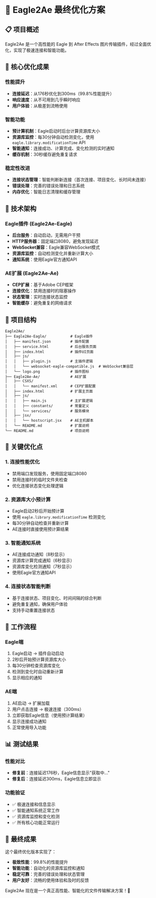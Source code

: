 # 🎉 Eagle2Ae 最终优化方案

## 📋 项目概述

Eagle2Ae 是一个高性能的 Eagle 到 After Effects 图片传输插件，经过全面优化，实现了极速连接和智能功能。

## 🚀 核心优化成果

### **性能提升**
- **连接延迟**：从176秒优化到300ms（99.8%性能提升）
- **响应速度**：从不可用到几乎瞬时响应
- **用户体验**：从极差到流畅使用

### **智能功能**
- **预计算机制**：Eagle启动时后台计算资源库大小
- **资源库监控**：每30分钟自动检测变化，使用 `eagle.library.modificationTime` API
- **智能通知**：连接成功、计算完成、变化检测的实时通知
- **缓存机制**：30秒缓存避免重复请求

### **稳定性改进**
- **连接状态管理**：智能判断新连接（首次连接、项目变化、长时间未连接）
- **错误处理**：完善的错误处理和日志系统
- **内存优化**：智能日志清理和缓存管理

## 🔧 技术架构

### **Eagle插件 (Eagle2Ae-Eagle)**
- **后台服务**：自动启动，无需用户干预
- **HTTP服务器**：固定端口8080，避免发现延迟
- **WebSocket兼容**：Eagle兼容WebSocket模式
- **资源库监控**：自动检测变化并重新计算大小
- **通知系统**：使用Eagle官方通知API

### **AE扩展 (Eagle2Ae-Ae)**
- **CEP扩展**：基于Adobe CEP框架
- **连接优化**：禁用连接时的阻塞操作
- **状态管理**：实时连接状态监控
- **智能缓存**：避免重复的网络请求

## 📁 项目结构

```
Eagle2Ae/
├── Eagle2Ae-Eagle/           # Eagle插件
│   ├── manifest.json         # 插件配置
│   ├── service.html          # 后台服务页面
│   ├── index.html            # 插件UI页面
│   ├── js/
│   │   ├── plugin.js         # 主插件逻辑
│   │   └── websocket-eagle-compatible.js  # WebSocket兼容层
│   └── logo.png              # 插件图标
├── Eagle2Ae-Ae/              # AE扩展
│   ├── CSXS/
│   │   └── manifest.xml      # CEP扩展配置
│   ├── index.html            # 扩展主页面
│   ├── js/
│   │   ├── main.js           # 主扩展逻辑
│   │   ├── constants/        # 常量定义
│   │   └── services/         # 服务模块
│   ├── jsx/
│   │   └── hostscript.jsx    # AE主机脚本
│   └── README.md             # 扩展说明
└── README.md                 # 项目说明
```

## 🎯 关键优化点

### **1. 连接性能优化**
- 禁用端口发现服务，使用固定端口8080
- 禁用连接时的临时文件夹检查
- 优化连接状态变化处理逻辑

### **2. 资源库大小预计算**
- Eagle启动2秒后开始预计算
- 使用 `eagle.library.modificationTime` 检测变化
- 每30分钟自动检查并重新计算
- AE连接时直接使用预计算结果

### **3. 智能通知系统**
- AE连接成功通知（8秒显示）
- 资源库计算完成通知（6秒显示）
- 资源库变化检测通知（7秒显示）
- 使用Eagle官方通知API

### **4. 连接状态智能判断**
- 基于连接状态、项目变化、时间间隔的综合判断
- 避免重复通知，确保用户体验
- 支持手动重置连接状态

## 🔄 工作流程

### **Eagle端**
1. Eagle启动 → 插件自动启动
2. 2秒后开始预计算资源库大小
3. 每30分钟检查资源库变化
4. 检测到变化时自动重新计算
5. 显示相应的通知

### **AE端**
1. AE启动 → 扩展加载
2. 用户点击连接 → 极速连接（300ms）
3. 立即获取Eagle信息（使用预计算结果）
4. 显示连接成功通知
5. 正常使用导入功能

## 📊 测试结果

### **性能对比**
- **修复前**：连接延迟176秒，Eagle信息显示"获取中..."
- **修复后**：连接延迟300ms，Eagle信息立即显示

### **功能验证**
- ✅ 极速连接和信息显示
- ✅ 智能通知系统正常工作
- ✅ 资源库监控和变化检测
- ✅ 所有核心功能正常运行

## 🎉 最终成果

这个最终优化版本实现了：
- **极致性能**：99.8%的性能提升
- **智能功能**：自动化的资源库监控和通知
- **稳定可靠**：完善的错误处理和状态管理
- **用户友好**：流畅的使用体验和及时的反馈

Eagle2Ae 现在是一个真正高性能、智能化的文件传输解决方案！🚀
